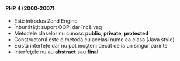 #### PHP 4 (2000-2007)
  * Este introdus Zend Engine
  * Înbunătăţit suport OOP, dar încă vag
  * Metodele claselor nu cunosc **public**, **private**, **protected**
  * Constructorul este o metodă cu acelaşi nume ca clasa (Java style)
  * Există interfeţe dar nu pot moşteni decât de la un singur părinte
  * Interfeţele nu au **abstract** sau **final**
